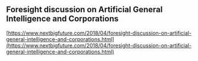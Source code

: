 ## Foresight discussion on Artificial General Intelligence and Corporations
  
  [https://www.nextbigfuture.com/2018/04/foresight-discussion-on-artificial-general-intelligence-and-corporations.html](https://www.nextbigfuture.com/2018/04/foresight-discussion-on-artificial-general-intelligence-and-corporations.html)